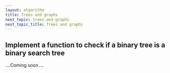 ```yaml
---
layout: algorithm
title: Trees and graphs
next_topic: trees-and-graphs
next_topic_title: Trees and graphs
---
```

## Implement a function to check if a binary tree is a binary search tree
....Coming soon....